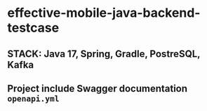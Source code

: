 # effective-mobile-java-backend-testcase
## STACK: Java 17, Spring, Gradle, PostreSQL, Kafka
## Project include Swagger documentation `openapi.yml`
